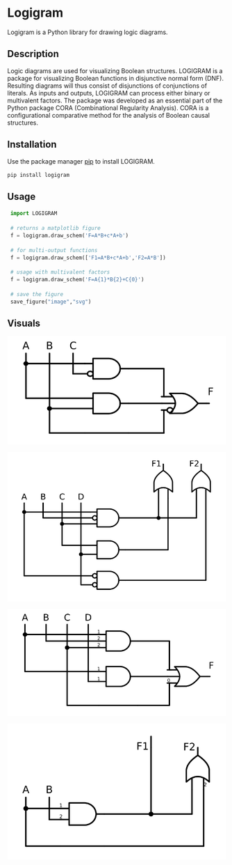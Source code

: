 # Logigram
 Logigram is a Python library for drawing logic diagrams.

## Description
Logic diagrams are used for visualizing Boolean structures.
LOGIGRAM is a package for visualizing Boolean functions in disjunctive normal 
form (DNF). Resulting diagrams will thus consist of disjunctions of
conjunctions of literals. As inputs and outputs, LOGIGRAM can process either
binary or multivalent factors. The package was developed as an essential part
of the Python package CORA (Combinational Regularity Analysis).
CORA is a configurational comparative method for the analysis of Boolean
causal structures.

 

## Installation
 
 Use the package manager [pip](https://pip.pypa.io/en/stable/) to install LOGIGRAM.
  
  ```bash
  pip install logigram
  ```
  
## Usage
 
 ```python
  import LOGIGRAM
  
  # returns a matplotlib figure
  f = logigram.draw_schem('F=A*B+c*A+b') 
  
  # for multi-output functions
  f = logigram.draw_schem(['F1=A*B+c*A+b','F2=A*B']) 
  
  # usage with multivalent factors
  f = logigram.draw_schem('F=A{1}*B{2}+C{0}')
  
  # save the figure 
  save_figure("image","svg")
  ```
## Visuals
  ![Ex. of a signle boolean function in a CDNF](examples/image2.svg)
  
  ![Ex. of the two boolean functions in a CDNF](examples/image1.svg)
  
  ![Ex. of a multi-value function in a CDNF](examples/image3.svg)
  
  ![Ex. of the two multi-value fucntions i a CDNF](examples/image4.svg)
